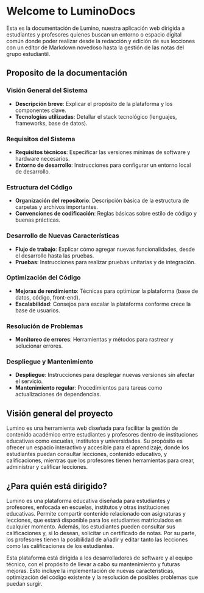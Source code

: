 # **Welcome to LuminoDocs**

Esta es la documentación de Lumino, nuestra aplicación web dirigida a estudiantes y profesores quienes buscan un entorno o espacio digital común donde poder realizar desde la redacción y edición de sus lecciones con un editor de Markdown novedoso hasta la gestión de las notas del grupo estudiantil.

## **Proposito de la documentación**

### Visión General del Sistema
   - **Descripción breve**: Explicar el propósito de la plataforma y los componentes clave.
   - **Tecnologías utilizadas**: Detallar el stack tecnológico (lenguajes, frameworks, base de datos).

### Requisitos del Sistema
   - **Requisitos técnicos**: Especificar las versiones mínimas de software y hardware necesarios.
   - **Entorno de desarrollo**: Instrucciones para configurar un entorno local de desarrollo.

### Estructura del Código
   - **Organización del repositorio**: Descripción básica de la estructura de carpetas y archivos importantes.
   - **Convenciones de codificación**: Reglas básicas sobre estilo de código y buenas prácticas.

### Desarrollo de Nuevas Características
   - **Flujo de trabajo**: Explicar cómo agregar nuevas funcionalidades, desde el desarrollo hasta las pruebas.
   - **Pruebas**: Instrucciones para realizar pruebas unitarias y de integración.

### Optimización del Código
   - **Mejoras de rendimiento**: Técnicas para optimizar la plataforma (base de datos, código, front-end).
   - **Escalabilidad**: Consejos para escalar la plataforma conforme crece la base de usuarios.

### Resolución de Problemas
   - **Monitoreo de errores**: Herramientas y métodos para rastrear y solucionar errores.

### Despliegue y Mantenimiento
   - **Despliegue**: Instrucciones para desplegar nuevas versiones sin afectar el servicio.
   - **Mantenimiento regular**: Procedimientos para tareas como actualizaciones de dependencias.

## **Visión general del proyecto**

Lumino es una herramienta web diseñada para facilitar la gestión de contenido académico entre estudiantes y profesores dentro de instituciones educativas como escuelas, institutos y universidades. Su propósito es ofrecer un espacio interactivo y accesible para el aprendizaje, donde los estudiantes puedan consultar lecciones, contenido educativo, y calificaciones, mientras que los profesores tienen herramientas para crear, administrar y calificar lecciones.

## **¿Para quién está dirigido?**

Lumino es una plataforma educativa diseñada para estudiantes y profesores, enfocada en escuelas, institutos y otras instituciones educativas. Permite compartir contenido relacionado con asignaturas y lecciones, que estará disponible para los estudiantes matriculados en cualquier momento. Además, los estudiantes pueden consultar sus calificaciones y, si lo desean, solicitar un certificado de notas. Por su parte, los profesores tienen la posibilidad de añadir y editar tanto las lecciones como las calificaciones de los estudiantes.

Esta plataforma está dirigida a los desarrolladores de software y al equipo técnico, con el propósito de llevar a cabo su mantenimiento y futuras mejoras. Esto incluye la implementación de nuevas características, optimización del código existente y la resolución de posibles problemas que puedan surgir.
